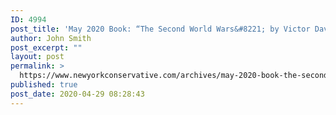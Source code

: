 ```yaml
---
ID: 4994
post_title: 'May 2020 Book: “The Second World Wars&#8221; by Victor Davis Hanson #NYCBKCLUB #TheSecondWorldWars'
author: John Smith
post_excerpt: ""
layout: post
permalink: >
  https://www.newyorkconservative.com/archives/may-2020-book-the-second-world-wars-by-victor-davis-hanson-nycbkclub-thesecondworldwars/
published: true
post_date: 2020-04-29 08:28:43
---
```

<!-- wp:image {"id":4995,"sizeSlug":"large"} -->
<figure class="wp-block-image size-large"><img src="https://www.newyorkconservative.com/wp-content/uploads/2020/04/ww2.jpg" alt="" class="wp-image-4995"/></figure>
<!-- /wp:image -->